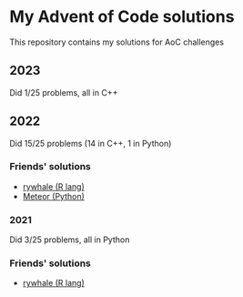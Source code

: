 # My Advent of Code solutions
This repository contains my solutions for AoC challenges

## 2023
Did 1/25 problems, all in C++

## 2022
Did 15/25 problems (14 in C++, 1 in Python)

### Friends' solutions
- [rywhale (R lang)](https://github.com/rywhale/aoc_2022)
- [Meteor (Python)](https://github.com/DylanSilby/aoc)
### 2021
Did 3/25 problems, all in Python

### Friends' solutions
- [rywhale (R lang)](https://github.com/rywhale/aoc_2021)